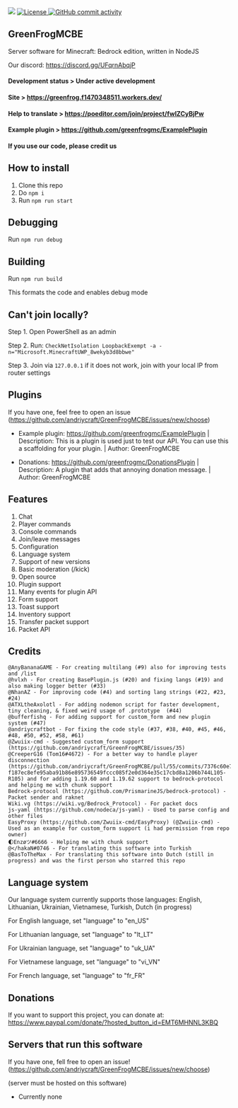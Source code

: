 <img src="https://greenfrog.f1470348511.workers.dev/favicon.ico">

<a href="https://github.com/andriycraft/GreenFrogMCBE/blob/master/LICENSE">
  <img alt="License" src="https://img.shields.io/github/license/andriycraft/GreenFrogMCBE">
</a>
<a href="https://github.com/andriycraft/GreenFrogMCBE/commits/main">
  <img alt="GitHub commit activity" src="https://img.shields.io/github/commit-activity/m/andriycraft/GreenFrogMCBE?color=%2387F4BC&style=flat-square">
</a>

## GreenFrogMCBE

Server software for Minecraft: Bedrock edition, written in NodeJS

Our discord: https://discord.gg/UFqrnAbqjP

#### Development status > Under active development

#### Site > https://greenfrog.f1470348511.workers.dev/

#### Help to translate > https://poeditor.com/join/project/fwIZCyBjPw

#### Example plugin > https://github.com/greenfrogmc/ExamplePlugin

#### If you use our code, please credit us

## How to install

1. Clone this repo
2. Do `npm i`
3. Run `npm run start`

## Debugging

Run `npm run debug`

## Building

Run `npm run build`

This formats the code and enables debug mode

## Can't join locally?

Step 1. Open PowerShell as an admin

Step 2. Run: `CheckNetIsolation LoopbackExempt -a -n="Microsoft.MinecraftUWP_8wekyb3d8bbwe"`

Step 3. Join via `127.0.0.1` if it does not work, join with your local IP from router settings

## Plugins

If you have one, feel free to open an issue (https://github.com/andriycraft/GreenFrogMCBE/issues/new/choose)

- Example plugin: https://github.com/greenfrogmc/ExamplePlugin | Description: This is a plugin is used just to test our API. You can use this a scaffolding for your plugin. | Author: GreenFrogMCBE

- Donations: https://github.com/greenfrogmc/DonationsPlugin | Description: A plugin that adds that annoying donation message. | Author: GreenFrogMCBE

## Features

1. Chat
2. Player commands
3. Console commands
4. Join/leave messages
5. Configuration
6. Language system
7. Support of new versions
8. Basic moderation (/kick)
9. Open source
10. Plugin support
11. Many events for plugin API
12. Form support
13. Toast support
14. Inventory support
15. Transfer packet support
16. Packet API

## Credits

```@andriycraft - For creating this software
@AnyBananaGAME - For creating multilang (#9) also for improving tests and /list
@hvlxh - For creating BasePlugin.js (#20) and fixing langs (#19) and also making logger better (#33)
@NhanAZ - For improving code (#4) and sorting lang strings (#22, #23, #24)
@ATXLtheAxolotl - For adding nodemon script for faster development, tiny cleaning, & fixed weird usage of .prototype  (#44)
@bufferfishq - For adding support for custom_form and new plugin system (#47)
@andriycraftbot - For fixing the code style (#37, #38, #40, #45, #46, #48, #50, #52, #58, #61)
@Zwuiix-cmd - Suggested custom_form support (https://github.com/andriycraft/GreenFrogMCBE/issues/35)
@CreeperG16 (Tom16#4672) - For a better way to handle player disconnection (https://github.com/andriycraft/GreenFrogMCBE/pull/55/commits/7376c60e73d9e98c4791f89f4c7c54b644e006a4#diff-f187ec8efe95aba91b86e895736549fccc085f2e0d364e35c17cbd8a1206b744L105-R105) and for adding 1.19.60 and 1.19.62 support to bedrock-protocol and helping me with chunk support
Bedrock-protocol (https://github.com/PrismarineJS/bedrock-protocol) - Packet sender and raknet
Wiki.vg (https://wiki.vg/Bedrock_Protocol) - For packet docs
js-yaml (https://github.com/nodeca/js-yaml) - Used to parse config and other files
EasyProxy (https://github.com/Zwuiix-cmd/EasyProxy) (@Zwuiix-cmd) - Used as an example for custom_form support (i had permission from repo owner)
🌓Enzøツ#6666 - Helping me with chunk support
@</hakaN#0746 - For translating this software into Turkish
@BasToTheMax - For translating this software into Dutch (still in progress) and was the first person who starred this repo
```

## Language system

Our language system currently supports those languages: English, Lithuanian, Ukrainian, Vietnamese, Turkish, Dutch (in progress)

For English language, set "language" to "en_US"

For Lithuanian language, set "language" to "lt_LT"

For Ukrainian language, set "language" to "uk_UA"

For Vietnamese language, set "language" to "vi_VN"

For French language, set "language" to "fr_FR"

## Donations

If you want to support this project, you can donate at: https://www.paypal.com/donate/?hosted_button_id=EMT6MHNNL3KBQ

## Servers that run this software

If you have one, fell free to open an issue! (https://github.com/andriycraft/GreenFrogMCBE/issues/new/choose)

(server must be hosted on this software)
- Currently none
